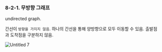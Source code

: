### 8-2-1. 무방향 그래프



undirected graph.

간선이 `방향을 가지지 않음`. 하나의 간선을 통해 양방향으로 모두 이동할 수 있음. 출발점과 도착점을 구분하지 않음.

![Untitled 7](https://user-images.githubusercontent.com/80656733/152335509-ed9f373b-a095-4909-a663-9a5ecffd6242.png)